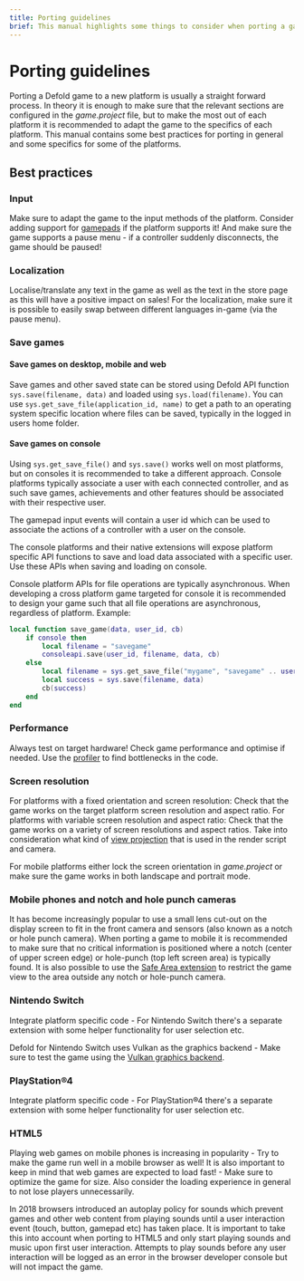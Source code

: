 ```yaml
---
title: Porting guidelines
brief: This manual highlights some things to consider when porting a game to a new platform
---
```


# Porting guidelines

Porting a Defold game to a new platform is usually a straight forward process. In theory it is enough to make sure that the relevant sections are configured in the *game.project* file, but to make the most out of each platform it is recommended to adapt the game to the specifics of each platform. This manual contains some best practices for porting in general and some specifics for some of the platforms.


## Best practices

### Input
Make sure to adapt the game to the input methods of the platform. Consider adding support for [gamepads](/manuals/input-gamepads) if the platform supports it! And make sure the game supports a pause menu - if a controller suddenly disconnects, the game should be paused!


### Localization
Localise/translate any text in the game as well as the text in the store page as this will have a positive impact on sales! For the localization, make sure it is possible to easily swap between different languages in-game (via the pause menu).


### Save games

#### Save games on desktop, mobile and web
Save games and other saved state can be stored using Defold API function `sys.save(filename, data)` and loaded using `sys.load(filename)`. You can use `sys.get_save_file(application_id, name)` to get a path to an operating system specific location where files can be saved, typically in the logged in users home folder.

#### Save games on console
Using `sys.get_save_file()` and `sys.save()` works well on most platforms, but on consoles it is recommended to take a different approach. Console platforms typically associate a user with each connected controller, and as such save games, achievements and other features should be associated with their respective user.

The gamepad input events will contain a user id which can be used to associate the actions of a controller with a user on the console.

The console platforms and their native extensions will expose platform specific API functions to save and load data associated with a specific user. Use these APIs when saving and loading on console.

Console platform APIs for file operations are typically asynchronous. When developing a cross platform game targeted for console it is recommended to design your game such that all file operations are asynchronous, regardless of platform. Example:

```lua
local function save_game(data, user_id, cb)
	if console then
		local filename = "savegame"
		consoleapi.save(user_id, filename, data, cb)
	else
		local filename = sys.get_save_file("mygame", "savegame" .. user_id)
		local success = sys.save(filename, data)
		cb(success)
	end
end
```


### Performance
Always test on target hardware! Check game performance and optimise if needed. Use the [profiler](/manuals/profiling) to find bottlenecks in the code.


### Screen resolution
For platforms with a fixed orientation and screen resolution: Check that the game works on the target platform screen resolution and aspect ratio. For platforms with variable screen resolution and aspect ratio: Check that the game works on a variety of screen resolutions and aspect ratios. Take into consideration what kind of [view projection](/manuals/render/#default-view-projection) that is used in the render script and camera.

For mobile platforms either lock the screen orientation in *game.project* or make sure the game works in both landscape and portrait mode.


### Mobile phones and notch and hole punch cameras
It has become increasingly popular to use a small lens cut-out on the display screen to fit in the front camera and sensors (also known as a notch or hole punch camera). When porting a game to mobile it is recommended to make sure that no critical information is positioned where a notch (center of upper screen edge) or hole-punch (top left screen area) is typically found. It is also possible to use the [Safe Area extension](/extension-safearea) to restrict the game view to the area outside any notch or hole-punch camera.


### Nintendo Switch
Integrate platform specific code - For Nintendo Switch there's a separate extension with some helper functionality for user selection etc.

Defold for Nintendo Switch uses Vulkan as the graphics backend - Make sure to test the game using the [Vulkan graphics backend](https://github.com/defold/extension-vulkan).


### PlayStation®4
Integrate platform specific code - For PlayStation®4 there's a separate extension with some helper functionality for user selection etc.


### HTML5
Playing web games on mobile phones is increasing in popularity - Try to make the game run well in a mobile browser as well! It is also important to keep in mind that web games are expected to load fast! - Make sure to optimize the game for size. Also consider the loading experience in general to not lose players unnecessarily.

In 2018 browsers introduced an autoplay policy for sounds which prevent games and other web content from playing sounds until a user interaction event (touch, button, gamepad etc) has taken place. It is important to take this into account when porting to HTML5 and only start playing sounds and music upon first user interaction. Attempts to play sounds before any user interaction will be logged as an error in the browser developer console but will not impact the game.
